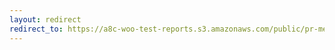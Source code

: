```yaml
---
layout: redirect
redirect_to: https://a8c-woo-test-reports.s3.amazonaws.com/public/pr-merge/43228/e2e/index.html
---
```

